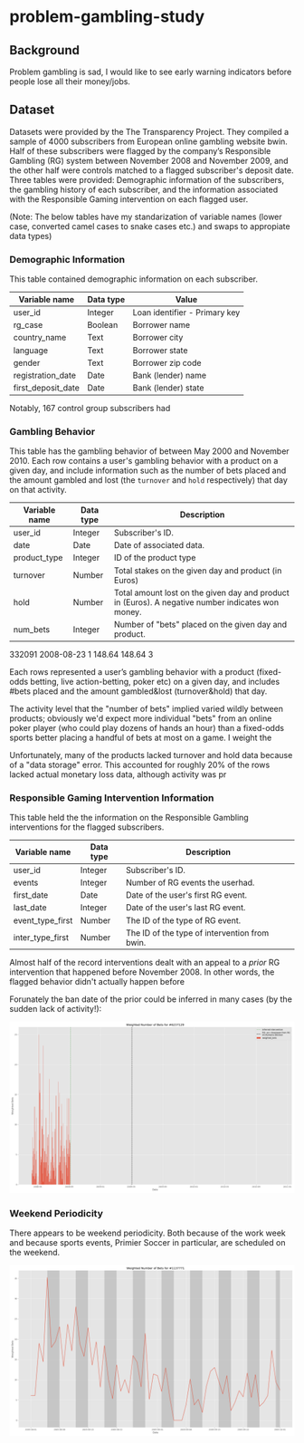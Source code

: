 # problem-gambling-study

## Background

Problem gambling is sad, I would like to see early warning indicators before people lose all their money/jobs.

## Dataset

Datasets were provided by the The Transparency Project.  They compiled a sample of 4000 subscribers from European online gambling website bwin. Half of these subscribers were flagged by the company’s Responsible Gambling (RG) system between November 2008 and November 2009, and the other half were controls matched to a flagged subscriber's deposit date. Three tables were provided: Demographic information of the subscribers, the gambling history of each subscriber, and the information associated with the Responsible Gaming intervention on each flagged user.

(Note: The below tables have my standarization of variable names (lower case, converted camel cases to snake cases etc.) and swaps to appropiate data types)

### Demographic Information

This table contained demographic information on each subscriber.

| Variable name     | Data type | Value                              |
|-------------------|-----------|-------------------------------------------------------|
| user_id    | Integer      | Loan identifier - Primary key                         |
| rg_case              | Boolean      | Borrower name                                         |
| country_name              | Text      | Borrower city                                         |
| language             | Text      | Borrower state                                        |
| gender               | Text      | Borrower zip code                                     |
| registration_date              | Date      | Bank (lender) name                                    |
| first_deposit_date        | Date      | Bank (lender) state                                   |

Notably, 167 control group subscribers had 

### Gambling Behavior

This table has the gambling behavior of  between May 2000 and November 2010. Each row contains a user's gambling behavior with a product on a given day, and include information such as the number of bets placed and the amount gambled and lost (the `turnover` and `hold` respectively) that day on that activity.

| Variable name     | Data type | Description                             |
|-------------------|-----------|-------------------------------------------------------|
| user_id    | Integer      | Subscriber's ID.                        |
| date              | Date      | Date of associated data.                                         |
| product_type              | Integer      | ID of the product type                                         |
| turnover             | Number      | Total stakes on the given day and product (in Euros)                                     |
| hold               | Number      | Total amount lost on the given day and product in (Euros). A negative number indicates won money.                                      |
| num_bets              | Integer      | Number of "bets" placed on the given day and product.                                 |

332091	2008-08-23	1	148.64	148.64	3

Each rows represented a user’s gambling behavior with a product (fixed-odds betting, live action-betting, poker etc) on a given day, and includes #bets placed and the amount gambled&lost (turnover&hold) that day.

The activity level that the "number of bets" implied varied wildly between products; obviously we'd expect more individual "bets" from an online poker player (who could play dozens of hands an hour) than a fixed-odds sports better placing a handful of bets at most on a game. I weight the 

Unfortunately, many of the products lacked turnover and hold data because of a "data storage" error. This accounted for roughly 20% of the rows lacked actual monetary loss data, although activity was pr

### Responsible Gaming Intervention Information

This table held the the information on the Responsible Gambling interventions for the flagged subscribers.

| Variable name     | Data type | Description                             |
|-------------------|-----------|-------------------------------------------------------|
| user_id    | Integer      | Subscriber's ID.                       |
| events    | Integer      | Number of RG events the userhad.                       |
| first_date              | Date      | Date of the user's first RG event.                                         |
| last_date             | Integer      | Date of the user's last RG event.                                       |
| event_type_first             | Number      | The ID of the type of RG event.                                  |
| inter_type_first               | Number      | The ID of the type of intervention from bwin.                       |

Almost half of the record interventions dealt with an appeal to a *prior* RG intervention that happened before November 2008. In other words, the flagged behavior didn't actually happen before 

Forunately the ban date of the prior could be inferred in many cases (by the sudden lack of activity!):

![](images/RG_reopen.png)

### Weekend Periodicity

There appears to be weekend periodicity. Both because of the work week and because sports events, Primier Soccer in particular, are scheduled on the weekend. 

![](images/weekend_period.png)